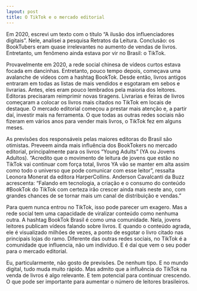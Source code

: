 ```yaml
---
layout: post
title: O TikTok e o mercado editorial
---
```


Em 2020, escrevi um texto com o título “A ilusão dos influenciadores digitais”. Nele, analisei a pesquisa Retratos da Leitura. Conclusão: os BookTubers eram quase irrelevantes no aumento de vendas de livros. Entretanto, um fenômeno ainda estava por vir no Brasil: o TikTok.

Provavelmente em 2020, a rede social chinesa de vídeos curtos estava focada em dancinhas. Entretanto, pouco tempo depois, começava uma avalanche de vídeos com a hashtag BookTok. Desde então, livros antigos entraram em todas as listas de mais vendidos e esgotaram em sebos e livrarias. Antes, eles eram pouco lembrados pela maioria dos leitores. Editoras precisaram reimprimir novas tiragens. Livrarias e feiras de livros começaram a colocar os livros mais citados no TikTok em locais de destaque. O mercado editorial começou a prestar mais atenção e, a partir daí, investir mais na ferramenta. O que todas as outras redes sociais não fizeram em vários anos para vender mais livros, o TikTok fez em alguns meses.

As previsões dos responsáveis pelas maiores editoras do Brasil são otimistas. Preveem ainda mais influência dos BookTokers no mercado editorial, principalmente para os livros “Young Adults” (YA ou Jovens Adultos). “Acredito que o movimento de leitura de jovens que estão no TikTok vai continuar com força total, livros YA vão se manter em alta assim como todo o universo que pode comunicar com esse leitor”, ressalta Leonora Monerat da editora HarperCollins. Anderson Cavalcanti da Buzz acrescenta: “Falando em tecnologia, a criação e o consumo do conteúdo #BookTok do TikTok com certeza irão crescer ainda mais neste ano, com grandes chances de se tornar mais um canal de distribuição e vendas.”

Para quem nunca entrou no TikTok, isso pode parecer um exagero. Mas a rede social tem uma capacidade de viralizar conteúdo como nenhuma outra. A hashtag BookTok Brasil é como uma comunidade. Nela, jovens leitores publicam vídeos falando sobre livros. E quando o conteúdo agrada, ele é visualizado milhões de vezes, a ponto de esgotar o livro citado nas principais lojas do ramo. Diferente das outras redes sociais, no TikTok é a comunidade que influencia, não um indivíduo. E é daí que vem o seu poder para o mercado editorial.

Eu, particularmente, não gosto de previsões. De nenhum tipo. E no mundo digital, tudo muda muito rápido. Mas admito que a influência do TikTok na venda de livros é algo relevante. E tem potencial para continuar crescendo. O que pode ser importante para aumentar o número de leitores brasileiros.